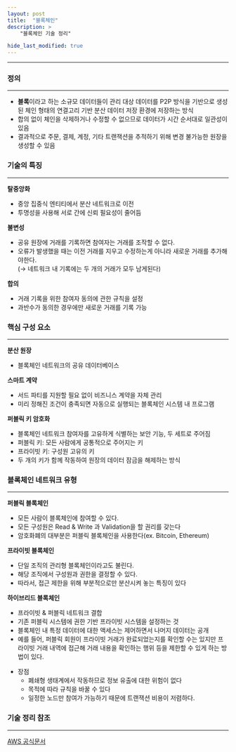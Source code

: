 ```yaml
---
layout: post
title:  "블록체인"
description: >
    "블록체인 기술 정리"

hide_last_modified: true
---
```

***
### 정의
***

- **블록**이라고 하는 소규모 데이터들이 관리 대상 데이터를 P2P 방식을 기반으로 생성된 체인 형태의 연결고리 기반 분산 데이터 저장 환경에 저장하는 방식
- 합의 없이 체인을 삭제하거나 수정할 수 없으므로 데이터가 시간 순서대로 일관성이 있음
- 결과적으로 주문, 결제, 계정, 기타 트랜잭션을 추적하기 위해 변경 불가능한 원장을 생성할 수 있음

### 기술의 특징
***

**탈중앙화**

- 중앙 집중식 엔티티에서 분산 네트워크로 이전
- 투명성을 사용해 서로 간에 신뢰 필요성이 줄어듬

**불변성**

- 공유 원장에 거래를 기록하면 참여자는 거래를 조작할 수 없다.
- 오류가 발생했을 때는 이전 거래를 지우고 수정하는게 아니라 새로운 거래를 추가해야한다.   
  (→ 네트워크 내 기록에는 두 개의 거래가 모두 남게된다)

**합의**

- 거래 기록을 위한 참여자 동의에 관한 규칙을 설정
- 과반수가 동의한 경우에만 새로운 거래를 기록 가능

### 핵심 구성 요소
***

**분산 원장**

- 블록체인 네트워크의 공유 데이터베이스

**스마트 계약**

- 서드 파티를 지원할 필요 없이 비즈니스 계약을 자체 관리
- 미리 정해진 조건이 충족되면 자동으로 실행되는 블록체인 시스템 내 프로그램

**퍼블릭 키 암호화**

- 블록체인 네트워크 참여자를 고유하게 식별하는 보안 기능, 두 세트로 주어짐
- 퍼블릭 키: 모든 사람에게 공통적으로 주어지는 키
- 프라이빗 키: 구성원 고유의 키
- 두 개의 키가 함께 작동하여 원장의 데이터 잠금을 해제하는 방식

### 블록체인 네트워크 유형
***

**퍼블릭 블록체인**

- 모든 사람이 블록체인에 참여할 수 있다.
- 모든 구성원은 Read & Write 과 Validation을 할 권리를 갖는다
- 암호화폐의 대부분은 퍼블릭 블록체인을 사용한다(ex. Bitcoin, Ethereum)

**프라이빗 블록체인**

- 단일 조직의 관리형 블록체인이라고도 불린다.
- 해당 조직에서 구성원과 권한을 결정할 수 있다.
- 따라서, 접근 제한을 위해 부분적으로만 분산시켜 놓는 특징이 있다

**하이브리드 블록체인**

- 프라이빗 & 퍼블릭 네트워크 결합
- 기존 퍼블릭 시스템에 권한 기반 프라이빗 시스템을 설정하는 것
- 블록체인 내 특정 데이터에 대한 액세스는 제어하면서 나머지 데이터는 공개
- 예를 들어, 퍼블릭 회원이 프라이빗 거래가 완료되었는지를 확인할 수는 있지만 프라이빗 거래 내역에 접근해 거래 내용을 확인하는 행위 등을 제한할 수 있게 하는 방법이 있다.

+ 장점
    - 폐쇄형 생태계에서 작동하므로 정보 유출에 대한 위험이 없다
    - 목적에 따라 규칙을 바꿀 수 있다
    - 일정한 노드만 참여가 가능하기 때문에 트랜잭션 비용이 저렴하다.

### 기술 정리 참조
***
[AWS 공식문서](https://aws.amazon.com/ko/what-is/blockchain/?aws-products-all.sort-by=item.additionalFields.productNameLowercase&aws-products-all.sort-order=asc)
